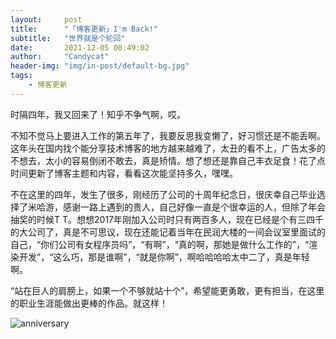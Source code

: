 ```yaml
---
layout:     post
title:      "「博客更新」I'm Back!"
subtitle:   "世界就是个轮回"
date:       2021-12-05 00:49:02
author:     "Candycat"
header-img: "img/in-post/default-bg.jpg"
tags:
    - 博客更新
---
```


时隔四年，我又回来了！知乎不争气啊，哎。

不知不觉马上要进入工作的第五年了，我要反思我变懒了，好习惯还是不能丢啊。这年头在国内找个能分享技术博客的地方越来越难了，太丑的看不上，广告太多的不想去，太小的容易倒闭不敢去，真是矫情。想了想还是靠自己丰衣足食！花了点时间更新了博客主题和内容，看看这次能坚持多久，嘿嘿。

不在这里的四年，发生了很多，刚经历了公司的十周年纪念日，很庆幸自己毕业选择了米哈游，感谢一路上遇到的贵人，自己好像一直是个很幸运的人，但除了年会抽奖的时候T T。想想2017年刚加入公司时只有两百多人，现在已经是个有三四千的大公司了，真是不可思议，现在还能记着当年在民润大楼的一间会议室里面试的自己，“你们公司有女程序员吗”，“有啊”，“真的啊，那她是做什么工作的”，“渲染开发”，“这么巧，那是谁啊”，“就是你啊”，啊哈哈哈哈太中二了，真是年轻啊。

“站在巨人的肩膀上，如果一个不够就站十个”，希望能更勇敢，更有担当，在这里的职业生涯能做出更棒的作品。就这样！

![anniversary](http://candycat1992.github.io/img/in-post/2021-12-05-im-back/anniversary.jpg)
